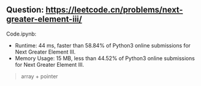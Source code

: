 ## Question: https://leetcode.cn/problems/next-greater-element-iii/

Code.ipynb:
* Runtime: 44 ms, faster than 58.84% of Python3 online submissions for Next Greater Element III.
* Memory Usage: 15 MB, less than 44.52% of Python3 online submissions for Next Greater Element III.
> array + pointer
